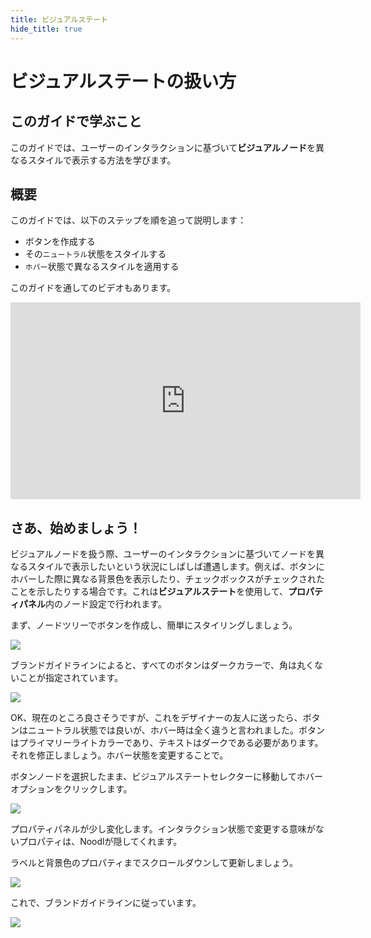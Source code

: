 ```yaml
---
title: ビジュアルステート
hide_title: true
---
```


# ビジュアルステートの扱い方

## このガイドで学ぶこと

このガイドでは、ユーザーのインタラクションに基づいて**ビジュアルノード**を異なるスタイルで表示する方法を学びます。

## 概要

このガイドでは、以下のステップを順を追って説明します：

-   ボタンを作成する
-   その`ニュートラル`状態をスタイルする
-   `ホバー`状態で異なるスタイルを適用する

このガイドを通してのビデオもあります。

<iframe width="560" height="315" src="https://www.youtube.com/embed/ATyqeK_deu4" title="YouTube video player" frameBorder="0" allow="accelerometer; autoplay; clipboard-write; encrypted-media; gyroscope; picture-in-picture" allowFullScreen></iframe>

## さあ、始めましょう！

ビジュアルノードを扱う際、ユーザーのインタラクションに基づいてノードを異なるスタイルで表示したいという状況にしばしば遭遇します。例えば、ボタンにホバーした際に異なる背景色を表示したり、チェックボックスがチェックされたことを示したりする場合です。これは**ビジュアルステート**を使用して、**プロパティパネル**内のノード設定で行われます。

まず、ノードツリーでボタンを作成し、簡単にスタイリングしましょう。

<div className="ndl-image-with-background">

![](/docs/guides/user-interfaces/visual-states/node-created.png)

</div>

ブランドガイドラインによると、すべてのボタンはダークカラーで、角は丸くないことが指定されています。

<div className="ndl-image-with-background s">

![](/docs/guides/user-interfaces/visual-states/wrong-hover.gif)

</div>

OK、現在のところ良さそうですが、これをデザイナーの友人に送ったら、ボタンはニュートラル状態では良いが、ホバー時は全く違うと言われました。ボタンはプライマリーライトカラーであり、テキストはダークである必要があります。それを修正しましょう。ホバー状態を変更することで。

ボタンノードを選択したまま、ビジュアルステートセレクターに移動してホバーオプションをクリックします。

<div className="ndl-image-with-background">

![](/docs/guides/user-interfaces/visual-states/states.png)

</div>

プロパティパネルが少し変化します。インタラクション状態で変更する意味がないプロパティは、Noodlが隠してくれます。

ラベルと背景色のプロパティまでスクロールダウンして更新しましょう。

<div className="ndl-image-with-background l">

![](/docs/guides/user-interfaces/visual-states/update-states.png)

</div>

これで、ブランドガイドラインに従っています。

<div className="ndl-image-with-background s">

![](/docs/guides/user-interfaces/visual-states/right-hover.gif)

</div>